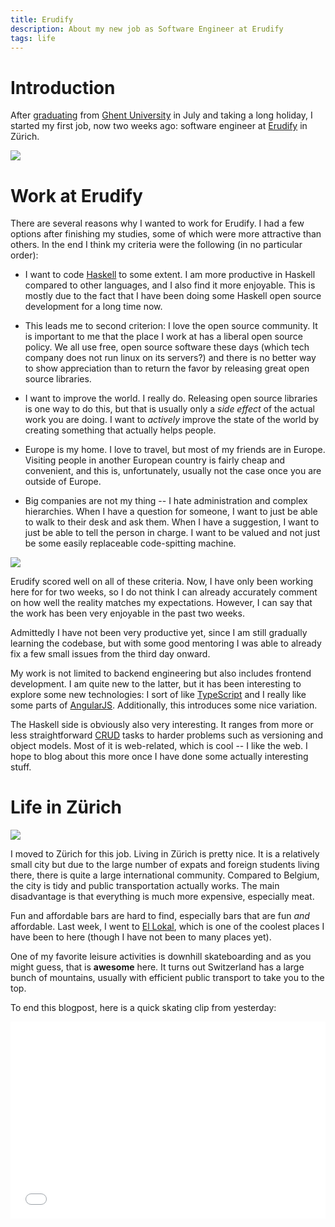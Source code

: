 ```yaml
---
title: Erudify
description: About my new job as Software Engineer at Erudify
tags: life
---
```


# Introduction

After [graduating] from [Ghent University] in July and taking a long holiday, I
started my first job, now two weeks ago: software engineer at [Erudify] in
Zürich.

[graduating]: /posts/2013-08-10-ugent-courses-review.html
[Ghent University]: http://ugent.be/
[Erudify]: http://erudify.com/

<div class="photograph">
<a href="http://www.flickr.com/photos/jaspervdj/9902794345/">
<img src="/images/2013-09-29-zurichsee.jpg" />
</a>
</div>

# Work at Erudify

There are several reasons why I wanted to work for Erudify. I had a few options
after finishing my studies, some of which were more attractive than others. In
the end I think my criteria were the following (in no particular order):

- I want to code [Haskell] to some extent. I am more productive in Haskell
  compared to other languages, and I also find it more enjoyable. This is mostly
  due to the fact that I have been doing some Haskell open source development
  for a long time now.

[Haskell]: http://haskell.org/

- This leads me to second criterion: I love the open source community. It is
  important to me that the place I work at has a liberal open source policy.
  We all use free, open source software these days (which tech company does not
  run linux on its servers?) and there is no better way to show appreciation
  than to return the favor by releasing great open source libraries.

- I want to improve the world. I really do. Releasing open source libraries is
  one way to do this, but that is usually only a *side effect* of the actual
  work you are doing. I want to *actively* improve the state of the world by
  creating something that actually helps people.

- Europe is my home. I love to travel, but most of my friends are in Europe.
  Visiting people in another European country is fairly cheap and convenient,
  and this is, unfortunately, usually not the case once you are outside of
  Europe.

- Big companies are not my thing -- I hate administration and complex
  hierarchies. When I have a question for someone, I want to just be able to
  walk to their desk and ask them. When I have a suggestion, I want to just be
  able to tell the person in charge. I want to be valued and not just be some
  easily replaceable code-spitting machine.

<div class="photograph">
<a href="http://www.flickr.com/photos/jaspervdj/9902779895/">
<img src="/images/2013-09-29-lindenhof.jpg" />
</a>
</div>

Erudify scored well on all of these criteria. Now, I have only been working here
for for two weeks, so I do not think I can already accurately comment on how
well the reality matches my expectations. However, I can say that the work has
been very enjoyable in the past two weeks.

Admittedly I have not been very productive yet, since I am still gradually
learning the codebase, but with some good mentoring I was able to already fix a
few small issues from the third day onward.

My work is not limited to backend engineering but also includes frontend
development. I am quite new to the latter, but it has been interesting to
explore some new technologies: I sort of like [TypeScript] and I really like
some parts of [AngularJS]. Additionally, this introduces some nice variation.

[TypeScript]: http://www.typescriptlang.org/
[AngularJS]: http://angularjs.org/

The Haskell side is obviously also very interesting. It ranges from more or less
straightforward [CRUD] tasks to harder problems such as versioning and object
models. Most of it is web-related, which is cool -- I like the web. I hope to
blog about this more once I have done some actually interesting stuff.

[CRUD]: http://en.wikipedia.org/wiki/Create,_read,_update_and_delete

# Life in Zürich

<div class="photograph">
<a href="http://www.flickr.com/photos/jaspervdj/9902908133/">
<img src="/images/2013-09-29-munsterbrucke.jpg" />
</a>
</div>

I moved to Zürich for this job. Living in Zürich is pretty nice. It is a
relatively small city but due to the large number of expats and foreign students
living there, there is quite a large international community. Compared to
Belgium, the city is tidy and public transportation actually works. The main
disadvantage is that everything is much more expensive, especially meat.

Fun and affordable bars are hard to find, especially bars that are fun *and*
affordable. Last week, I went to [El Lokal], which is one of the coolest places
I have been to here (though I have not been to many places yet).

[El Lokal]: http://www.ellokal.ch/

One of my favorite leisure activities is downhill skateboarding and as you might
guess, that is **awesome** here. It turns out Switzerland has a large bunch of
mountains, usually with efficient public transport to take you to the top.

To end this blogpost, here is a quick skating clip from yesterday:

<div style="text-align: center">
<iframe width="100%" height="315" src="//www.youtube.com/embed/gYdEVib_0AM" frameborder="0" allowfullscreen></iframe>
</div>
